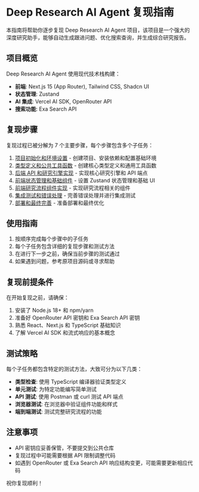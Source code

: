 # Deep Research AI Agent 复现指南

本指南将帮助你逐步复现 Deep Research AI Agent 项目，该项目是一个强大的深度研究助手，能够自动生成跟进问题、优化搜索查询，并生成综合研究报告。

## 项目概览

Deep Research AI Agent 使用现代技术栈构建：

- **前端**: Next.js 15 (App Router), Tailwind CSS, Shadcn UI
- **状态管理**: Zustand
- **AI 集成**: Vercel AI SDK, OpenRouter API
- **搜索功能**: Exa Search API

## 复现步骤

复现过程已被分解为 7 个主要步骤，每个步骤包含多个子任务：

1. [项目初始化和环境设置](步骤1.md) - 创建项目、安装依赖和配置基础环境
2. [类型定义和公共工具函数](步骤2.md) - 创建核心类型定义和通用工具函数
3. [后端 API 和研究引擎实现](步骤3.md) - 实现核心研究引擎和 API 端点
4. [前端状态管理和基础组件](步骤4.md) - 设置 Zustand 状态管理和基础 UI
5. [前端研究流程组件实现](步骤5.md) - 实现研究流程相关的组件
6. [集成测试和错误处理](步骤6.md) - 完善错误处理并进行集成测试
7. [部署和最终完善](步骤7.md) - 准备部署和最终优化

## 使用指南

1. 按顺序完成每个步骤中的子任务
2. 每个子任务包含详细的复现步骤和测试方法
3. 在进行下一步之前，确保当前步骤的测试通过
4. 如果遇到问题，参考原项目源码或寻求帮助

## 复现前提条件

在开始复现之前，请确保：

1. 安装了 Node.js 18+ 和 npm/yarn
2. 准备好 OpenRouter API 密钥和 Exa Search API 密钥
3. 熟悉 React、Next.js 和 TypeScript 基础知识
4. 了解 Vercel AI SDK 和流式响应的基本概念

## 测试策略

每个子任务都包含特定的测试方法，大致可分为以下几类：

- **类型检查**: 使用 TypeScript 编译器验证类型定义
- **单元测试**: 为特定功能编写简单测试
- **API 测试**: 使用 Postman 或 curl 测试 API 端点
- **浏览器测试**: 在浏览器中验证组件功能和样式
- **端到端测试**: 测试完整研究流程的功能

## 注意事项

- API 密钥应妥善保管，不要提交到公共仓库
- 复现过程中可能需要根据 API 限制调整代码
- 如遇到 OpenRouter 或 Exa Search API 响应结构变更，可能需要更新相应代码

祝你复现顺利！
